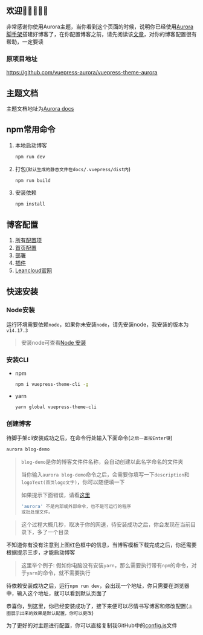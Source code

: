 ## 欢迎🎉🎉🎉🎉🎉

非常感谢你使用Aurora主题，当你看到这个页面的时候，说明你已经使用[Aurora脚手架](https://github.com/vuepress-aurora/theme-cli)搭建好博客了，在你配置博客之前，请先阅读该[文章](https://aurora.xcye.xyz/issue/)，对你的博客配置很有帮助，一定要读

### 原项目地址
https://github.com/vuepress-aurora/vuepress-theme-aurora



## 主题文档

主题文档地址为[Aurora docs](https://aurora.xcye.xyz/)


## **npm**常用命令

1. 本地启动博客

   ```sh
   npm run dev
   ```

2. 打包(`默认生成的静态文件在docs/.vuepress/dist内`)

   ```sh
   npm run build
   ```

3. 安装依赖

   ```sh
   npm install
   ```



## 博客配置

1. [所有配置项](https://aurora.xcye.xyz/home/config.html)
2. [首页配置](https://aurora.xcye.xyz/homeconfig.html)
3. [部署](https://aurora.xcye.xyz/home/deploy.html)
4. [插件](https://aurora.xcye.xyz/plugin/coze)
5. [Leancloud官网](https://console.leancloud.app/)


## 快速安装

### Node安装

运行环境需要依赖`node`，如果你未安装`node`，请先安装node，我安装的版本为`v14.17.3`

> 安装node可查看[Node 安装](https://aurora.xcye.xyz/node.html)

### 安装CLI

- npm

  ```sh
  npm i vuepress-theme-cli -g
  ```

- yarn

  ```sh
  yarn global vuepress-theme-cli
  ```



### 创建博客

待脚手架cli安装成功之后，在命令行处输入下面命令(`之后一直按Enter键`)

```sh
aurora blog-demo
```

> `blog-demo`是你的博客文件件名称，会自动创建以此名字命名的文件夹
>
> 当你输入`aurora blog-demo`命令之后，会需要你填写一下`description`和`logoText(首页logo文字)`，你可以随便填一下
>
> 如果提示下面错误，请看[这里](https://aurora.xcye.xyz/issue/cli-issue.md)
>
> ```sh 
> 'aurora' 不是内部或外部命令，也不是可运行的程序
> 或批处理文件。
> ```



> 这个过程大概几秒，取决于你的网速，待安装成功之后，你会发现在当前目录下，多了一个目录



不知道你有没有注意到上图红色框中的信息，当博客模板下载完成之后，你还需要根据提示三步，才能启动博客



> 这里举个例子:
> 假如你电脑没有安装`yarn`，那么需要执行带有`npm`的命令，对于`yarn`的命令，就不需要执行



待依赖安装成功之后，运行`npm run dev`，会出现一个地址，你只需要在浏览器中，输入这个地址，就可以看到默认页面了



恭喜你，到这里，你已经安装成功了，接下来便可以尽情书写博客和修改配置(`上图展示出来的效果是默认配置，你可以更改`)



为了更好的对主题进行配置，你可以直接复制我GitHub中的<a href="https://github.com/vuepress-aurora/vuepress-theme-aurora/blob/master/docs/.vuepress/config-copy.js" target="_blank">config.js</a>文件


